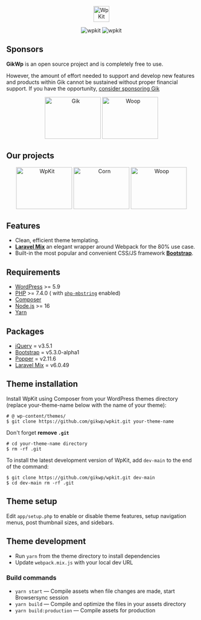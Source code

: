 <p align="center">
<img alt="WpKit" src="https://gikwp.com/cdn/wpkit-theme-logo.svg" height="42" />
</p>

<p align="center">
<img alt="wpkit" src="https://img.shields.io/github/license/gikwp/wpkit?color=%23525ddc&style=flat-square">
<img alt="wpkit" src="https://img.shields.io/github/release/gikwp/wpkit?color=%23525ddc&style=flat-square">
</p>

## Sponsors

**GikWp** is an open source project and is completely free to use.

However, the amount of effort needed to support and develop new features and products within Gik cannot be sustained
without proper financial support. If you have the
opportunity, [consider sponsoring Gik](https://github.com/sponsors/gikwp)

<div align="center">
<a href="https://gikwp.com/"><img src="https://gikwp.com/cdn/gk-logo.svg" width="148" height="111" alt="Gik" /></a>
<a href="https://wordpress.com/"><img src="https://gikwp.com/cdn/wp-logo.svg" width="148" height="111" alt="Woop" /></a>
</div>

## Our projects

<div align="center">
<a href="https://github.com/gikwp/wpkit"><img src="https://gikwp.com/cdn/wk-logo.svg" width="148" height="111" alt="WpKit" /></a>
<a href="https://github.com/gikwp/corn"><img src="https://gikwp.com/cdn/cn-logo.svg" width="148" height="111" alt="Corn" /></a>
<a href="#"><img src="https://gikwp.com/cdn/wo-logo.svg" width="148" height="111" alt="Woop" /></a>
</div>

## Features

* Clean, efficient theme templating.
* **[Laravel Mix](https://laravel-mix.com/)** an elegant wrapper around Webpack for the 80% use case.
* Built-in the most popular and convenient CSS/JS framework **[Bootstrap](https://getbootstrap.com/)**.

## Requirements

* [WordPress](https://wordpress.org/) >= 5.9
* [PHP](https://www.php.net/manual/en/install.php) >= 7.4.0 (
  with [``php-mbstring``](https://www.php.net/manual/en/book.mbstring.php) enabled)
* [Composer](https://getcomposer.org/download/)
* [Node.js](https://nodejs.org/en/) >= 16
* [Yarn](https://classic.yarnpkg.com/en/docs/install#mac-stable)

## Packages

* [jQuery](https://jquery.com/) = v3.5.1
* [Bootstrap](https://getbootstrap.com/) = v5.3.0-alpha1
* [Popper](https://popper.js.org/) = v2.11.6
* [Laravel Mix](https://laravel-mix.com/) = v6.0.49

## Theme installation

Install WpKit using Composer from your WordPress themes directory (replace your-theme-name below with the name of your
theme):

``` 
# @ wp-content/themes/
$ git clone https://github.com/gikwp/wpkit.git your-theme-name
```

Don't forget **remove ``.git``**

```
# cd your-theme-name directory
$ rm -rf .git
```

To install the latest development version of WpKit, add ``dev-main`` to the end of the command:

``` 
$ git clone https://github.com/gikwp/wpkit.git dev-main
$ cd dev-main rm -rf .git
```

## Theme setup

Edit ```app/setup.php``` to enable or disable theme features, setup navigation menus, post thumbnail sizes, and
sidebars.

## Theme development

* Run ```yarn``` from the theme directory to install dependencies
* Update ```webpack.mix.js``` with your local dev URL

### Build commands

* ``yarn start`` — Compile assets when file changes are made, start Browsersync session
* ``yarn build`` — Compile and optimize the files in your assets directory
* ``yarn build:production`` — Compile assets for production
